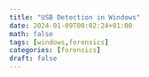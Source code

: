 ```yaml
---
title: "USB Detection in Windows"
date: 2024-01-09T00:02:24+01:00
math: false
tags: [windows,forensics]
categories: [forensics]
draft: false
---
```

